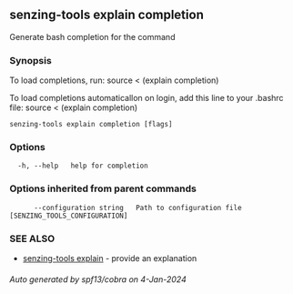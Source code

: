 ## senzing-tools explain completion

Generate bash completion for the command

### Synopsis

To load completions, run:
source < (explain completion)

To load completions automaticallon on login, add this line to your .bashrc file:
source < (explain completion)


```
senzing-tools explain completion [flags]
```

### Options

```
  -h, --help   help for completion
```

### Options inherited from parent commands

```
      --configuration string   Path to configuration file [SENZING_TOOLS_CONFIGURATION]
```

### SEE ALSO

* [senzing-tools explain](senzing-tools_explain.md)	 - provide an explanation

###### Auto generated by spf13/cobra on 4-Jan-2024

